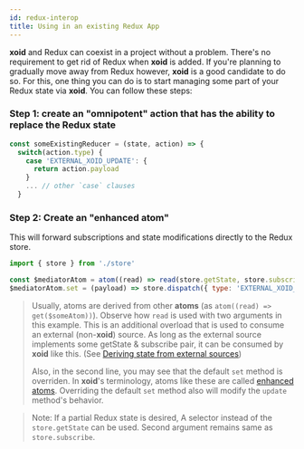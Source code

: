 ```yaml
---
id: redux-interop
title: Using in an existing Redux App
---
```


**xoid** and Redux can coexist in a project without a problem. There's no requirement to get rid of Redux when **xoid** is added. If you're planning to gradually move away from Redux however, **xoid** is a good candidate to do so. For this, one thing you can do is to start managing some part of your Redux state via **xoid**. You can follow these steps:

### Step 1: create an "omnipotent" action that has the ability to replace the Redux state

```js
const someExistingReducer = (state, action) => {
  switch(action.type) {
    case 'EXTERNAL_XOID_UPDATE': {
      return action.payload
    }
    ... // other `case` clauses
  }
```

### Step 2: Create an "enhanced atom"
This will forward subscriptions and state modifications directly to the Redux store.

```js
import { store } from './store'

const $mediatorAtom = atom((read) => read(store.getState, store.subscribe))
$mediatorAtom.set = (payload) => store.dispatch({ type: 'EXTERNAL_XOID_UPDATE', payload })
```

> Usually, atoms are derived from other **atoms** (as `atom((read) => get($someAtom))`). Observe how `read` is used with two arguments in this example. This is an additional overload that is used to consume an external (non-**xoid**) source. As long as the external source implements some getState & subscribe pair, it can be consumed by **xoid** like this. (See [Deriving state from external sources](../advanced-concepts#deriving-state-from-external-sources))
>
> Also, in the second line, you may see that the default `set` method is overriden. In **xoid**'s terminology, atoms like these are called [enhanced atoms](../advanced-concepts#enhanced-atoms). Overriding the default `set` method also will modify the `update` method's behavior.

> Note: If a partial Redux state is desired, A selector instead of the `store.getState` can be used. Second argument remains same as `store.subscribe`.
